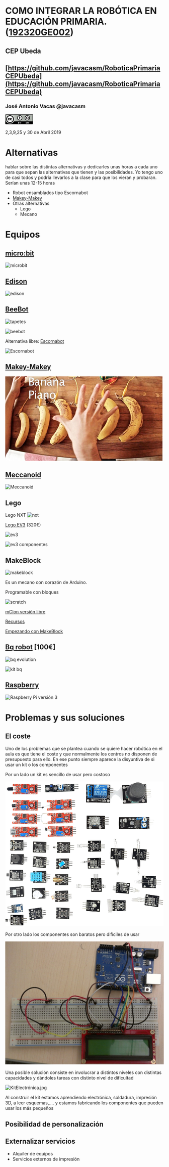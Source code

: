 # COMO INTEGRAR LA ROBÓTICA EN EDUCACIÓN PRIMARIA. ([192320GE002](http://www.juntadeandalucia.es/educacion/portals/web/cep-ubeda/novedades/-/contenidos/detalle/abierto-plazo-de-solicitudes-para-curso-con-seguimiento-como-integrar-la-robotica-en-educacion-primaria))

## CEP Ubeda

## [https://github.com/javacasm/RoboticaPrimariaCEPUbeda](https://github.com/javacasm/RoboticaPrimariaCEPUbeda)


### José Antonio Vacas @javacasm

![CCbySA](./images/CCbySQ_88x31.png)

2,3,9,25 y 30 de Abril 2019


# Alternativas

hablar sobre las distintas alternativas y dedicarles unas horas a cada uno para que sepan las alternativas que tienen y las posibilidades. Yo tengo uno de casi todos y podría llevarlos a la clase para que los vieran y probaran. Serían unas 12-15 horas
* Robot ensamblados tipo Escornabot
* [Makey-Makey](./MakeyMakey.md)
* Otras alternativas
  * Lego
  * Mecano



# Equipos


## [micro:bit](https://microbit.org/es/)

![microbit](https://www.kitronik.co.uk/media/catalog/product/cache/1/thumbnail/9df78eab33525d08d6e5fb8d27136e95/5/6/5613_additional_bbc_microbit_board_only_back.jpg)


## [Edison](https://meetedison.com)

![edison](https://encrypted-tbn2.gstatic.com/shopping?q=tbn:ANd9GcT3Rnpqx5cTwEvxZcLtLdWf1C6yRyztt7nZ2wnCaaLUMYxXQ509Wp8&usqp=CAc)

## [BeeBot](https://ro-botica.com/es/tienda/Bee-Bot/)

![tapetes](https://s3.eu-central-1.amazonaws.com/robotica-es/uploads/items/ITEM_10210_FOTOPROD.jpg)

![beebot](http://3.bp.blogspot.com/-C5RIFcXiwTk/VS7dCSrbcqI/AAAAAAAAFWM/T-QXEgwvjMg/s1600/BOTONES%2BBEE%2BBOT.jpg)

Alternativa libre: [Escornabot](https://pablorubma.cc/escornabot/)

![Escornabot](https://bricolabs.cc/wiki/_media/old/archivo/escornabot-brivoi.jpg)

## [Makey-Makey](./MakeyMakey.md)

![bananaPiano](./images/bananaPiano.jpg)

## [Meccanoid](https://www.juguetronica.com/meccanoid-g15ks)

![Meccanoid](https://www.juguetronica.com/media/catalog/product/m/e/meccanoid_1_-917_1_1.jpg)

## Lego
Lego NXT
![nxt](https://images-na.ssl-images-amazon.com/images/I/41wQw7YDvOL._SY450_.jpg)

[Lego EV3](https://www.amazon.es/LEGO-Mindstorms-juguete-electr%C3%B3nico-31313/dp/B00BMKLVJ6/ref=sr_1_1?ie=UTF8&qid=1495724987&sr=8-1&keywords=lego+ev3) (320€)

![ev3](https://lc-www-live-s.legocdn.com/r/www/r/catalogs/-/media/franchises/mindstorms%202014/products/in%20the%20box/inthebox_bricks_landscape.jpg?l.r2=157308338)

![ev3 componentes](https://s3.eu-central-1.amazonaws.com/robotica-es/uploads/items/ITEM_7628_FOTOPROD.png)

## MakeBlock

![makeblock](https://www.iberobotics.com/wp-content/uploads/2017/03/Mbot-V-1.1_makeblock.jpg)


Es un mecano con corazón de Arduino.

Programable con bloques

![scratch](https://cdn.instructables.com/FUE/YCPN/I7VQKNL0/FUEYCPNI7VQKNL0.MEDIUM.jpg)

[mClon versión libre](http://mclon.org)

[Recursos](https://www.makeblock.es/soporte/robot-mbot/)

[Empezando con MakeBlock](https://programamos.es/conoce-la-interfaz-de-mblock-y-programa-los-primeros-pasos-de-tu-mbot/)


## [Bq robot](https://www.bq.com/es/printbot-evolution) [100€]

![bq evolution](https://d243u7pon29hni.cloudfront.net/images/products/robot-educativo-bq-kit-printbot-evolution_l.png)

![kit bq](https://devnull.files.wordpress.com/2014/01/2014-01-02-22-38-17.jpg)

## [Raspberry](./Raspberry.md)

![Raspberry Pi versión 3](https://www.raspberrypi.org/app/uploads/2016/02/Raspberry-Pi-3-top-down-web.jpg)


# Problemas y sus soluciones

## El coste

Uno de los problemas que se plantea cuando se quiere hacer robótica en el aula es que tiene el coste y que normalmente los centros no disponen de presupuesto para ello.
En ese punto siempre aparece la disyuntiva de si usar un kit o los componentes

Por un lado un kit es sencillo de usar pero costoso

![kit](./images/Sensores.png)

Por otro lado los componentes son baratos pero difíciles de usar

![componentes](./images/Arduino_Breadboard_LCD_Trial_One.jpg)

Una posible solución consiste en  involucrar a distintos niveles con distintas capacidades y dándoles tareas con distinto nivel de dificultad

![KitElectrónica.jpg](./images/KitElectrónica.jpg)

Al construir el kit estamos aprendiendo electrónica, soldadura, impresión 3D, a leer esquemas,.... y estamos fabricando los componentes que pueden usar los más pequeños

## Posibilidad de personalización

## Externalizar servicios

* Alquiler de equipos
* Servicios externos de impresión

